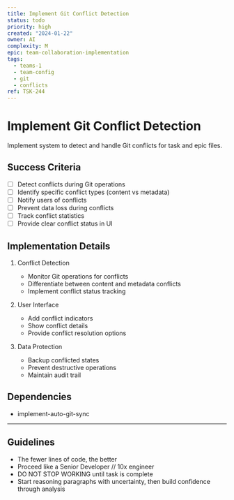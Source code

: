 ```yaml
---
title: Implement Git Conflict Detection
status: todo
priority: high
created: "2024-01-22"
owner: AI
complexity: M
epic: team-collaboration-implementation
tags:
  - teams-1
  - team-config
  - git
  - conflicts
ref: TSK-244
---
```


# Implement Git Conflict Detection

Implement system to detect and handle Git conflicts for task and epic files.

## Success Criteria

- [ ] Detect conflicts during Git operations
- [ ] Identify specific conflict types (content vs metadata)
- [ ] Notify users of conflicts
- [ ] Prevent data loss during conflicts
- [ ] Track conflict statistics
- [ ] Provide clear conflict status in UI

## Implementation Details

1. Conflict Detection

   - Monitor Git operations for conflicts
   - Differentiate between content and metadata conflicts
   - Implement conflict status tracking

2. User Interface

   - Add conflict indicators
   - Show conflict details
   - Provide conflict resolution options

3. Data Protection
   - Backup conflicted states
   - Prevent destructive operations
   - Maintain audit trail

## Dependencies

- implement-auto-git-sync

---

## Guidelines

- The fewer lines of code, the better
- Proceed like a Senior Developer // 10x engineer
- DO NOT STOP WORKING until task is complete
- Start reasoning paragraphs with uncertainty, then build confidence through analysis
